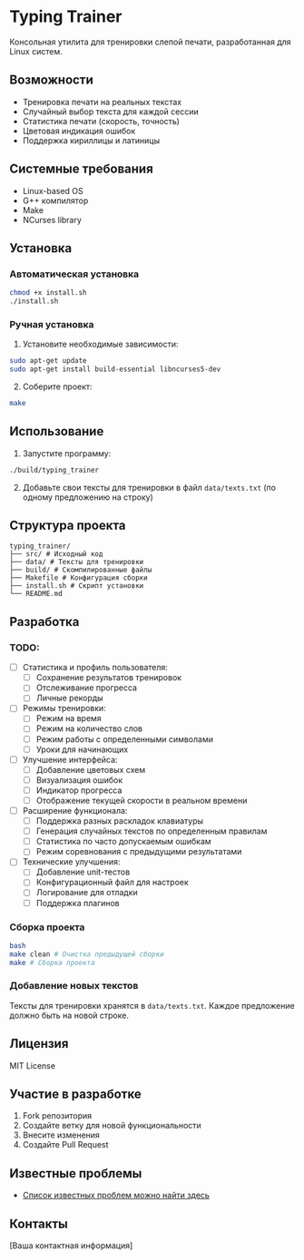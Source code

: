 # Typing Trainer

Консольная утилита для тренировки слепой печати, разработанная для Linux систем.

## Возможности

- Тренировка печати на реальных текстах
- Случайный выбор текста для каждой сессии
- Статистика печати (скорость, точность)
- Цветовая индикация ошибок
- Поддержка кириллицы и латиницы

## Системные требования

- Linux-based OS
- G++ компилятор
- Make
- NCurses library

## Установка

### Автоматическая установка

```bash
chmod +x install.sh
./install.sh
```

### Ручная установка

1. Установите необходимые зависимости:

```bash
sudo apt-get update
sudo apt-get install build-essential libncurses5-dev
```

2. Соберите проект:

```bash
make
```

## Использование

1. Запустите программу:

```bash
./build/typing_trainer
```

2. Добавьте свои тексты для тренировки в файл `data/texts.txt` (по одному предложению на строку)

## Структура проекта

```
typing_trainer/
├── src/ # Исходный код
├── data/ # Тексты для тренировки
├── build/ # Скомпилированные файлы
├── Makefile # Конфигурация сборки
├── install.sh # Скрипт установки
└── README.md
```

## Разработка

### TODO:

- [ ] Статистика и профиль пользователя:
  - [ ] Сохранение результатов тренировок
  - [ ] Отслеживание прогресса
  - [ ] Личные рекорды
- [ ] Режимы тренировки:
  - [ ] Режим на время
  - [ ] Режим на количество слов
  - [ ] Режим работы с определенными символами
  - [ ] Уроки для начинающих
- [ ] Улучшение интерфейса:
  - [ ] Добавление цветовых схем
  - [ ] Визуализация ошибок
  - [ ] Индикатор прогресса
  - [ ] Отображение текущей скорости в реальном времени
- [ ] Расширение функционала:
  - [ ] Поддержка разных раскладок клавиатуры
  - [ ] Генерация случайных текстов по определенным правилам
  - [ ] Статистика по часто допускаемым ошибкам
  - [ ] Режим соревнования с предыдущими результатами
- [ ] Технические улучшения:
  - [ ] Добавление unit-тестов
  - [ ] Конфигурационный файл для настроек
  - [ ] Логирование для отладки
  - [ ] Поддержка плагинов

### Сборка проекта

```bash
bash
make clean # Очистка предыдущей сборки
make # Сборка проекта
```

### Добавление новых текстов

Тексты для тренировки хранятся в `data/texts.txt`. Каждое предложение должно быть на новой строке.

## Лицензия

MIT License

## Участие в разработке

1. Fork репозитория
2. Создайте ветку для новой функциональности
3. Внесите изменения
4. Создайте Pull Request

## Известные проблемы

- [Список известных проблем можно найти здесь](../../issues)

## Контакты

[Ваша контактная информация]
